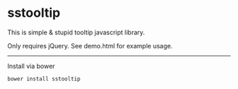 sstooltip
=========

This is simple &amp; stupid tooltip javascript library.

Only requires jQuery. See demo.html for example usage.

---

Install via bower

```
bower install sstooltip
```
